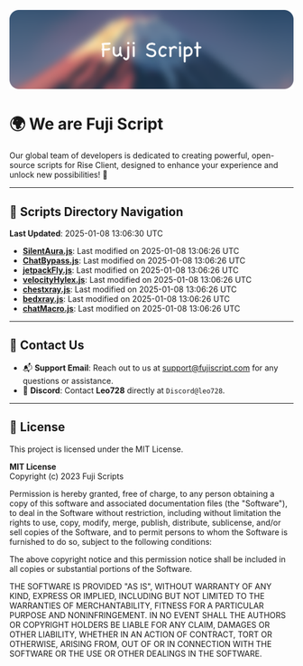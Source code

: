 ![Banner](.github/b.webp)

# 🌍 **We are Fuji Script**

Our global team of developers is dedicated to creating powerful, open-source scripts for Rise Client, designed to enhance your experience and unlock new possibilities! 🌟

---
<!-- SCRIPTS_NAVIGATION_START -->
## 📂 **Scripts Directory Navigation**

**Last Updated**: 2025-01-08 13:06:30 UTC

- **[SilentAura.js](scripts/SilentAura.js)**: Last modified on 2025-01-08 13:06:26 UTC
- **[ChatBypass.js](scripts/ChatBypass.js)**: Last modified on 2025-01-08 13:06:26 UTC
- **[jetpackFly.js](scripts/jetpackFly.js)**: Last modified on 2025-01-08 13:06:26 UTC
- **[velocityHylex.js](scripts/velocityHylex.js)**: Last modified on 2025-01-08 13:06:26 UTC
- **[chestxray.js](scripts/chestxray.js)**: Last modified on 2025-01-08 13:06:26 UTC
- **[bedxray.js](scripts/bedxray.js)**: Last modified on 2025-01-08 13:06:26 UTC
- **[chatMacro.js](scripts/chatMacro.js)**: Last modified on 2025-01-08 13:06:26 UTC

<!-- SCRIPTS_NAVIGATION_END -->

---

## 💬 **Contact Us**  
- 📬 **Support Email**: Reach out to us at [support@fujiscript.com](mailto:support@fujiscript.com) for any questions or assistance.  
- 💬 **Discord**: Contact **Leo728** directly at `Discord@leo728`.

---

## 📜 **License**

This project is licensed under the MIT License.  

**MIT License**  
Copyright (c) 2023 Fuji Scripts  

Permission is hereby granted, free of charge, to any person obtaining a copy of this software and associated documentation files (the "Software"), to deal in the Software without restriction, including without limitation the rights to use, copy, modify, merge, publish, distribute, sublicense, and/or sell copies of the Software, and to permit persons to whom the Software is furnished to do so, subject to the following conditions:  

The above copyright notice and this permission notice shall be included in all copies or substantial portions of the Software.  

THE SOFTWARE IS PROVIDED "AS IS", WITHOUT WARRANTY OF ANY KIND, EXPRESS OR IMPLIED, INCLUDING BUT NOT LIMITED TO THE WARRANTIES OF MERCHANTABILITY, FITNESS FOR A PARTICULAR PURPOSE AND NONINFRINGEMENT. IN NO EVENT SHALL THE AUTHORS OR COPYRIGHT HOLDERS BE LIABLE FOR ANY CLAIM, DAMAGES OR OTHER LIABILITY, WHETHER IN AN ACTION OF CONTRACT, TORT OR OTHERWISE, ARISING FROM, OUT OF OR IN CONNECTION WITH THE SOFTWARE OR THE USE OR OTHER DEALINGS IN THE SOFTWARE.  
